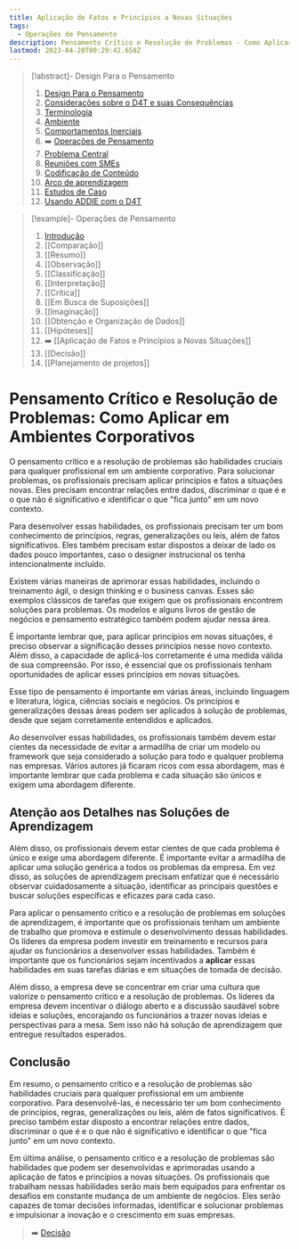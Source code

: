 ```yaml
---
title: Aplicação de Fatos e Princípios a Novas Situações
tags:
  - Operações de Pensamento
description: Pensamento Crítico e Resolução de Problemas - Como Aplicar em Ambientes Corporativos
lastmod: 2023-04-20T00:29:42.658Z
---
```


>[!abstract]- Design Para o Pensamento
>
>1. [Design Para o Pensamento](../Design%20Para%20o%20Pensamento.md)
>2. [Considerações sobre o D4T e suas Consequências](../Considerações%20sobre%20o%20D4T%20e%20suas%20Consequências.md)
>3. [Terminologia](../Terminologia.md)
>4. [Ambiente](../Dia%20a%20dia%20do%20Designer%20Instrucional/Ambiente.md)
>5. [Comportamentos Inerciais](../Comportamentos%20Inerciais/Comportamentos%20Inerciais.md)
>6. ➡️ [Operações de Pensamento](Operações%20de%20Pensamento.md)
>5. [Problema Central](../Dia%20a%20dia%20do%20Designer%20Instrucional/Problema%20Central.md)
>6. [Reuniões com SMEs](../Dia%20a%20dia%20do%20Designer%20Instrucional/Reuniões%20com%20SMEs.md)
>7. [Codificação de Conteúdo](../Dia%20a%20dia%20do%20Designer%20Instrucional/Codificação%20de%20Conteúdo.md)
>8. [Arco de aprendizagem](../Dia%20a%20dia%20do%20Designer%20Instrucional/Arco%20de%20aprendizagem.md)
>9. [Estudos de Caso](../Estudos%20de%20caso/Estudos%20de%20Caso.md)
>10. [Usando ADDIE com o D4T](../Dia%20a%20dia%20do%20Designer%20Instrucional/Usando%20ADDIE%20com%20o%20D4T.md)

>[!example]- Operações de Pensamento
>
>1. [Introdução](Operações%20de%20Pensamento.md)
>2. [[Comparação]]
>3. [[Resumo]]
>4. [[Observação]]
>5. [[Classificação]]
>6. [[Interpretação]]
>7. [[Crítica]]
>8. [[Em Busca de Suposições]]
>9. [[Imaginação]]
>10. [[Obtenção e Organização de Dados]]
>11. [[Hipóteses]]
>12. ➡️ [[Aplicação de Fatos e Princípios a Novas Situações]]
>13. [[Decisão]]
>14. [[Planejamento de projetos]]

# Pensamento Crítico e Resolução de Problemas: Como Aplicar em Ambientes Corporativos

O pensamento crítico e a resolução de problemas são habilidades cruciais para qualquer profissional em um ambiente corporativo. Para solucionar problemas, os profissionais precisam aplicar princípios e fatos a situações novas. Eles precisam encontrar relações entre dados, discriminar o que é e o que não é significativo e identificar o que "fica junto" em um novo contexto.

Para desenvolver essas habilidades, os profissionais precisam ter um bom conhecimento de princípios, regras, generalizações ou leis, além de fatos significativos. Eles também precisam estar dispostos a deixar de lado os dados pouco importantes, caso o designer instrucional os tenha intencionalmente incluído.

Existem várias maneiras de aprimorar essas habilidades, incluindo o treinamento ágil, o design thinking e o business canvas. Esses são exemplos clássicos de tarefas que exigem que os profissionais encontrem soluções para problemas. Os modelos e alguns livros de gestão de negócios e pensamento estratégico também podem ajudar nessa área.

É importante lembrar que, para aplicar princípios em novas situações, é preciso observar a significação desses princípios nesse novo contexto. Além disso, a capacidade de aplicá-los corretamente é uma medida válida de sua compreensão. Por isso, é essencial que os profissionais tenham oportunidades de aplicar esses princípios em novas situações.

Esse tipo de pensamento é importante em várias áreas, incluindo linguagem e literatura, lógica, ciências sociais e negócios. Os princípios e generalizações dessas áreas podem ser aplicados à solução de problemas, desde que sejam corretamente entendidos e aplicados.

Ao desenvolver essas habilidades, os profissionais também devem estar cientes da necessidade de evitar a armadilha de criar um modelo ou framework que seja considerado a solução para todo e qualquer problema nas empresas. Vários autores já ficaram ricos com essa abordagem, mas é importante lembrar que cada problema e cada situação são únicos e exigem uma abordagem diferente.

## Atenção aos Detalhes nas Soluções de Aprendizagem

Além disso, os profissionais devem estar cientes de que cada problema é único e exige uma abordagem diferente. É importante evitar a armadilha de aplicar uma solução genérica a todos os problemas da empresa. Em vez disso, as soluções de aprendizagem precisam enfatizar que é necessário observar cuidadosamente a situação, identificar as principais questões e buscar soluções específicas e eficazes para cada caso.

Para aplicar o pensamento crítico e a resolução de problemas em soluções de aprendizagem, é importante que os profissionais tenham um ambiente de trabalho que promova e estimule o desenvolvimento dessas habilidades. Os líderes da empresa podem investir em treinamento e recursos para ajudar os funcionários a desenvolver essas habilidades. Também é importante que os funcionários sejam incentivados a **aplicar** essas habilidades em suas tarefas diárias e em situações de tomada de decisão.

Além disso, a empresa deve se concentrar em criar uma cultura que valorize o pensamento crítico e a resolução de problemas. Os líderes da empresa devem incentivar o diálogo aberto e a discussão saudável sobre ideias e soluções, encorajando os funcionários a trazer novas ideias e perspectivas para a mesa. Sem isso não há solução de aprendizagem que entregue resultados esperados.

## Conclusão

Em resumo, o pensamento crítico e a resolução de problemas são habilidades cruciais para qualquer profissional em um ambiente corporativo. Para desenvolvê-las, é necessário ter um bom conhecimento de princípios, regras, generalizações ou leis, além de fatos significativos. É preciso também estar disposto a encontrar relações entre dados, discriminar o que é e o que não é significativo e identificar o que "fica junto" em um novo contexto. 

Em última análise, o pensamento crítico e a resolução de problemas são habilidades que podem ser desenvolvidas e aprimoradas usando a aplicação de fatos e princípios a novas situações. Os profissionais que trabalham nessas habilidades serão mais bem equipados para enfrentar os desafios em constante mudança de um ambiente de negócios. Eles serão capazes de tomar decisões informadas, identificar e solucionar problemas e impulsionar a inovação e o crescimento em suas empresas.

> ➡️ [Decisão](Decisão.md)